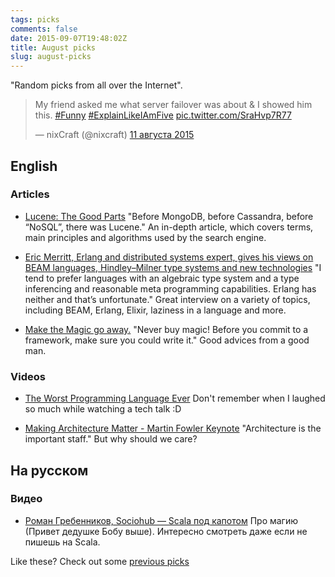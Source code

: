 ```yaml
---
tags: picks
comments: false
date: 2015-09-07T19:48:02Z
title: August picks
slug: august-picks
---
```


"Random picks from all over the Internet".

<!--more-->

<blockquote class="twitter-tweet" lang="ru"><p lang="en" dir="ltr">My friend asked me what server failover was about &amp; I showed him this. <a href="https://twitter.com/hashtag/Funny?src=hash">#Funny</a> <a href="https://twitter.com/hashtag/ExplainLikeIAmFive?src=hash">#ExplainLikeIAmFive</a> <a href="http://t.co/SraHvp7R77">pic.twitter.com/SraHvp7R77</a></p>&mdash; nixCraft (@nixcraft) <a href="https://twitter.com/nixcraft/status/631246886293233664">11 августа 2015</a></blockquote>
<script async src="//platform.twitter.com/widgets.js" charset="utf-8"></script>

## English

### Articles

* [Lucene: The Good Parts](http://blog.parsely.com/post/1691/lucene/)
  "Before MongoDB, before Cassandra, before “NoSQL”, there was Lucene." An
  in-depth article, which covers terms, main principles and algorithms used by
  the search engine.

* [Eric Merritt, Erlang and distributed systems expert, gives his views on BEAM languages, Hindley–Milner type systems and new technologies](https://medium.com/this-is-not-a-monad-tutorial/eric-merritt-erlang-and-distributed-systems-expert-gives-his-views-on-beam-languages-hindley-a09b15f53a2f)
  "I tend to prefer languages with an algebraic type system and a type
  inferencing and reasonable meta programming capabilities. Erlang has neither
  and that’s unfortunate." Great interview on a variety of topics, including
  BEAM, Erlang, Elixir, laziness in a language and more.

* [Make the Magic go away.](http://blog.8thlight.com/uncle-bob/2015/08/06/let-the-magic-die.html)
  "Never buy magic! Before you commit to a framework, make sure you could write
  it." Good advices from a good man.

### Videos

* [The Worst Programming Language Ever](http://www.infoq.com/presentations/worst-programming-language)
  Don't remember when I laughed so much while watching a tech talk :D

* [Making Architecture Matter - Martin Fowler Keynote](https://www.youtube.com/watch?v=DngAZyWMGR0)
  "Architecture is the important staff." But why should we care?

## На русском

### Видео

* [Роман Гребенников, Sociohub — Scala под капотом](https://www.youtube.com/watch?v=M7ptT_yY97U)
  Про магию (Привет дедушке Бобу выше). Интересно смотреть даже если не пишешь на Scala.

Like these? Check out some [previous picks](http://homeonrails.com/blog/categories/picks/)
